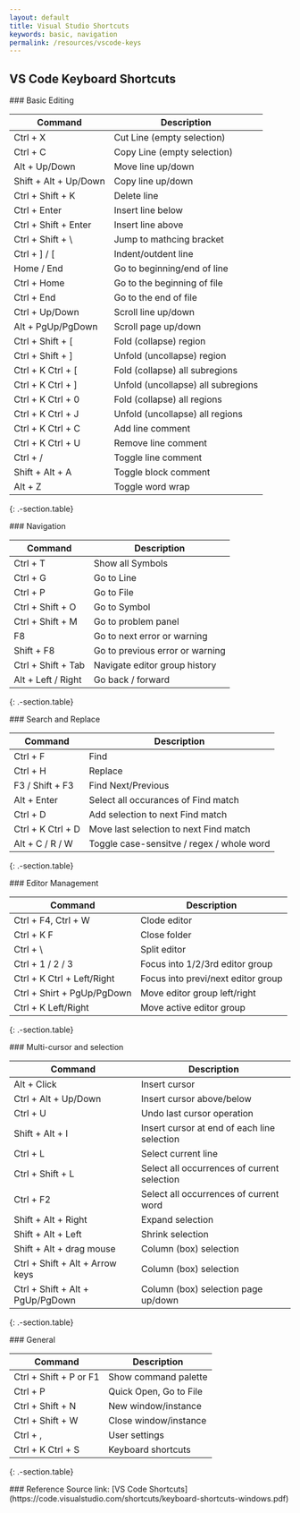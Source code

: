 ```yaml
---
layout: default
title: Visual Studio Shortcuts
keywords: basic, navigation
permalink: /resources/vscode-keys
---
```

## VS Code Keyboard Shortcuts

<div markdown="1" class="hints-section">
### Basic Editing

| Command              | Description |
| -------------------- | ----------- |
| Ctrl + X             | Cut Line (empty selection) |
| Ctrl + C             | Copy Line (empty selection) |
| Alt + Up/Down        | Move line up/down |
| Shift + Alt + Up/Down|  Copy line up/down |
| Ctrl + Shift + K     | Delete line |
| Ctrl + Enter         | Insert line below |
| Ctrl + Shift + Enter | Insert line above |
| Ctrl + Shift + \     | Jump to mathcing bracket |
| Ctrl + ] / [         | Indent/outdent line |
| Home / End           | Go to beginning/end of line |
| Ctrl + Home          | Go to the beginning of file |
| Ctrl + End           | Go to the end of file |
| Ctrl + Up/Down       | Scroll line up/down |
| Alt + PgUp/PgDown    | Scroll page up/down |
| Ctrl + Shift + [     | Fold (collapse) region |
| Ctrl + Shift + ]     | Unfold (uncollapse) region |
| Ctrl + K Ctrl + [    | Fold (collapse) all subregions|
| Ctrl + K Ctrl + ]    | Unfold (uncollapse) all subregions |
| Ctrl + K Ctrl + 0    | Fold (collapse) all regions|
| Ctrl + K Ctrl + J    | Unfold (uncollapse) all regions |
| Ctrl + K Ctrl + C    | Add line comment |
| Ctrl + K Ctrl + U    | Remove line comment |
| Ctrl + /             | Toggle line comment |
| Shift + Alt + A      | Toggle block comment |
| Alt + Z              | Toggle word wrap |
{: .-section.table}
</div>

<div markdown="1" class="hints-section right">
### Navigation

| Command              | Description |
| -------------------- | ----------- |
| Ctrl + T             | Show all Symbols |
| Ctrl + G             | Go to Line |
| Ctrl + P             | Go to File |
| Ctrl + Shift + O     | Go to Symbol |
| Ctrl + Shift + M     | Go to problem panel |
| F8                   | Go to next error or warning |
| Shift + F8           | Go to previous error or warning |
| Ctrl + Shift + Tab   | Navigate editor group history |
| Alt + Left / Right   | Go back / forward |
{: .-section.table}
</div>

<div markdown="1" class="hints-section right">
### Search and Replace

| Command              | Description |
| -------------------- | ----------- |
| Ctrl + F             | Find |
| Ctrl + H             | Replace |
| F3 / Shift + F3      | Find Next/Previous |
| Alt + Enter          | Select all occurances of Find match |
| Ctrl + D             | Add selection to next Find match |
| Ctrl + K Ctrl + D    | Move last selection to next Find match |
| Alt + C / R / W      | Toggle case-sensitve / regex / whole word |
{: .-section.table}
</div>

<div markdown="1" class="hints-section right">
### Editor Management

| Command              | Description |
| -------------------- | ----------- |
| Ctrl + F4, Ctrl + W  | Clode editor |
| Ctrl + K F           | Close folder |
| Ctrl + \             | Split editor |
| Ctrl + 1 / 2 / 3     | Focus into 1/2/3rd editor group |
| Ctrl + K Ctrl + Left/Right | Focus into previ/next editor group |
| Ctrl + Shirt + PgUp/PgDown | Move editor group left/right |
| Ctrl + K Left/Right  | Move active editor group |
{: .-section.table}
</div>

<div markdown="1" class="hints-section">
### Multi-cursor and selection

| Command              | Description |
| -------------------- | ----------- |
| Alt + Click          | Insert cursor |
| Ctrl + Alt + Up/Down | Insert cursor above/below |
| Ctrl + U             | Undo last cursor operation |
| Shift + Alt + I      | Insert cursor at end of each line selection |
| Ctrl + L             | Select current line |
| Ctrl + Shift + L     | Select all occurrences of current selection |
| Ctrl + F2            | Select all occurrences of current word |
| Shift + Alt + Right  | Expand selection |
| Shift + Alt + Left   | Shrink selection |
| Shift + Alt + drag mouse | Column (box) selection |
| Ctrl + Shift + Alt + Arrow keys | Column (box) selection |
| Ctrl + Shift + Alt + PgUp/PgDown | Column (box) selection page up/down |
{: .-section.table}
</div>

<div markdown="1" class="hints-section right">
### General

| Command              | Description |
| -------------------- | ----------- |
| Ctrl + Shift + P or F1 | Show command palette |
| Ctrl + P             | Quick Open, Go to File |
| Ctrl + Shift + N     | New window/instance    |
| Ctrl + Shift + W     | Close window/instance  |
| Ctrl + ,             | User settings          |
| Ctrl + K Ctrl + S    | Keyboard shortcuts     |
{: .-section.table}
</div>

<div markdown="1" class="foot_notes">
### Reference
Source link: [VS Code Shortcuts](https://code.visualstudio.com/shortcuts/keyboard-shortcuts-windows.pdf)
</div>
